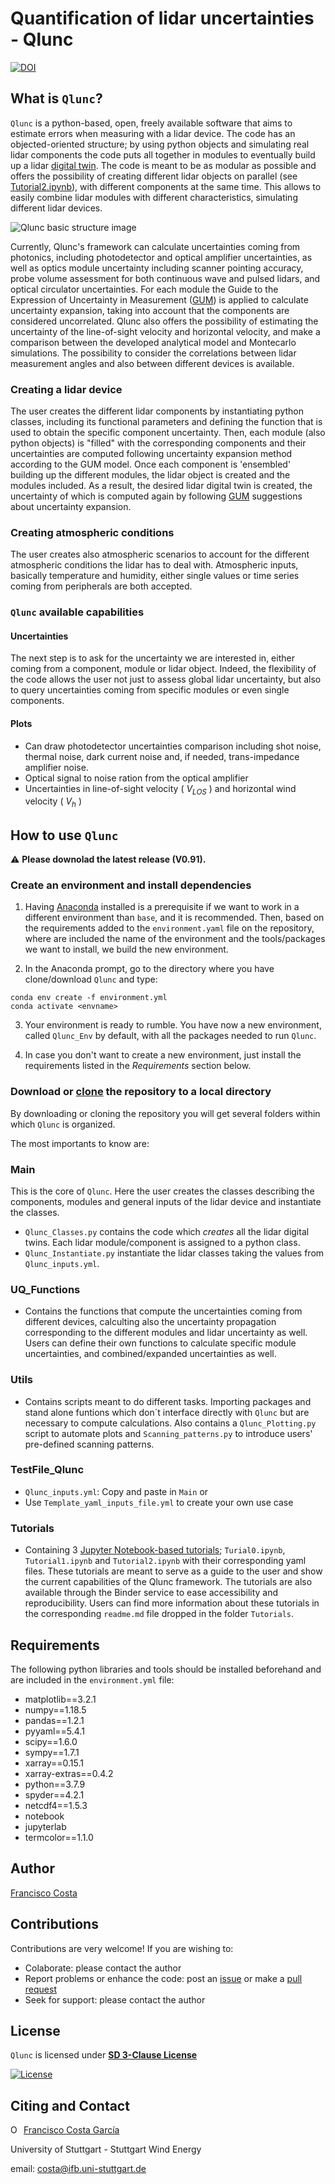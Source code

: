 # **Quantification of lidar uncertainties - Qlunc**



[![DOI](https://zenodo.org/badge/DOI/10.5281/zenodo.4579842.svg)](https://doi.org/10.5281/zenodo.4579842)



## What is `Qlunc`?
`Qlunc` is a python-based, open, freely available software that aims to estimate errors when measuring with a lidar device. The code has an objected-oriented structure; by using python objects and simulating real lidar components the code puts all together in modules to eventually build up a lidar [digital twin](https://en.wikipedia.org/wiki/Digital_twin). The code is meant to be as modular as possible and offers the possibility of creating different lidar objects on parallel (see [Tutorial2.ipynb](https://github.com/SWE-UniStuttgart/Qlunc/blob/main/Tutorials/Tutorial2.ipynb)), with different components at the same time. This allows to easily combine lidar modules with different characteristics, simulating different lidar devices.

![Qlunc basic structure image](https://github.com/SWE-UniStuttgart/Qlunc/blob/main/Pictures_repo_/Qlunc_GralStructure.JPG)

Currently, Qlunc's framework can calculate uncertainties coming from photonics, including photodetector and optical amplifier uncertainties, as well as optics module uncertainty including scanner pointing accuracy, probe volume assessment for both continuous wave and pulsed lidars, and optical circulator uncertainties. For each module the Guide to the Expression of Uncertainty in Measurement ([GUM](http://www.bipm.org/en/publications/guides/gum.html)) is applied to calculate uncertainty expansion, taking into account that the components are considered uncorrelated. Qlunc also offers the possibility of estimating the uncertainty of the line-of-sight velocity and horizontal velocity, and make a comparison between the developed analytical model and Montecarlo simulations. The possibility to consider the correlations between lidar measurement angles and also between different devices is available.

### Creating a lidar device
The user creates the different lidar components by instantiating python classes, including its functional parameters and defining the function that is used to obtain the specific component uncertainty. Then, each module (also python objects) is "filled" with the corresponding components and their uncertainties are computed following uncertainty expansion method according to the GUM model. Once each component is 'ensembled' building up the different modules, the lidar object is created and the modules included. As a result, the desired lidar digital twin is created, the uncertainty of which is computed again by following [GUM](http://www.bipm.org/en/publications/guides/gum.html) suggestions about uncertainty expansion.

### Creating atmospheric conditions
The user creates also atmospheric scenarios to account for the different atmospheric conditions the lidar has to deal with. Atmospheric inputs, basically temperature 
and humidity, either single values or time series coming from peripherals are both accepted.

### `Qlunc` available capabilities

#### Uncertainties
The next step is to ask for the uncertainty we are interested in, either coming from a component, module or lidar object. Indeed, the flexibility of the code allows the user not just to assess global lidar uncertainty, but also to query uncertainties coming from specific modules or even single components.

#### Plots
 - Can draw photodetector uncertainties comparison including shot noise, thermal noise, dark current noise and, if needed, trans-impedance amplifier noise.
 - Optical signal to noise ration from the optical amplifier
 - Uncertainties in line-of-sight velocity ( $V_{LOS}$ ) and horizontal wind velocity ( $V_{h}$ )

## How to use `Qlunc`

:warning: **Please downolad the latest release (V0.91).**

### Create an environment and install dependencies

1) Having [Anaconda](https://docs.anaconda.com) installed is a prerequisite if we want to work in a different environment than `base`, and it is recommended. Then, based on the requirements added to the ``environment.yaml`` file on the repository, where are included the name of the environment and the tools/packages we want to install, we build the new environment. 

2) In the Anaconda prompt, go to the directory where you have clone/download `Qlunc` and type:

```
conda env create -f environment.yml 
conda activate <envname>
```

3) Your environment is ready to rumble. You have now a new environment, called `Qlunc_Env` by default, with all the packages needed to run `Qlunc`.

4) In case you don't want to create a new environment, just install the requirements listed in the *Requirements* section below.

### Download or [clone](https://docs.github.com/en/github/creating-cloning-and-archiving-repositories/cloning-a-repository) the repository to a local directory

By downloading or cloning the repository you will get several folders within which `Qlunc` is organized. 
 
The most importants to know are:

### Main
This is the core of `Qlunc`. Here the user creates the classes describing the components, modules and general inputs of the lidar device and instantiate the classes.
 - `Qlunc_Classes.py` contains the code which _creates_ all the lidar digital twins. Each lidar module/component is assigned to a python class.
 - `Qlunc_Instantiate.py` instantiate the lidar classes taking the values from `Qlunc_inputs.yml`.
### UQ_Functions
 - Contains the functions that compute the uncertainties coming from different devices, calculting also the uncertainty propagation corresponding to the different      modules and lidar uncertainty as well. Users can define their own functions to calculate specific module uncertainties, and combined/expanded uncertainties as well. 
### Utils
 - Contains scripts meant to do different tasks. Importing packages and stand alone funtions which don´t interface directly with `Qlunc` but are necessary to compute calculations. Also contains a `Qlunc_Plotting.py` script to automate plots and `Scanning_patterns.py` to introduce users' pre-defined scanning patterns.
###  TestFile_Qlunc
 - `Qlunc_inputs.yml`: Copy and paste in `Main` or
 - Use `Template_yaml_inputs_file.yml` to create your own use case
### Tutorials
- Containing 3 [Jupyter Notebook-based tutorials](https://github.com/SWE-UniStuttgart/Qlunc/tree/Qlunc-V0.9/Tutorials); `Turial0.ipynb`, `Tutorial1.ipynb` and `Tutorial2.ipynb` with their corresponding yaml files. These tutorials are meant to serve as a guide to the user and show the current capabilities of the Qlunc framework. The tutorials are also available through the Binder service to ease accessibility and reproducibility. Users can find more information about these tutorials in the corresponding `readme.md` file dropped in the folder `Tutorials`.
## Requirements
The following python libraries and tools should be installed beforehand and are included in the `environment.yml` file:

- matplotlib==3.2.1
- numpy==1.18.5 
- pandas==1.2.1
- pyyaml==5.4.1
- scipy==1.6.0
- sympy==1.7.1
- xarray==0.15.1
- xarray-extras==0.4.2
- python==3.7.9
- spyder==4.2.1
- netcdf4==1.5.3
- notebook
- jupyterlab
- termcolor==1.1.0

## Author
[Francisco Costa](https://www.ifb.uni-stuttgart.de/en/institute/team/Costa-Garcia/)

## Contributions
Contributions are very welcome!
If you are wishing to:
- Colaborate: please contact the author
- Report problems or enhance the code: post an [issue](https://docs.github.com/en/issues/tracking-your-work-with-issues/quickstart) or make a [pull request](https://docs.github.com/en/github/collaborating-with-pull-requests/proposing-changes-to-your-work-with-pull-requests/creating-a-pull-request)
- Seek for support: please contact the author

## License
`Qlunc` is licensed under **[SD 3-Clause License](https://github.com/SWE-UniStuttgart/Qlunc/blob/main/LICENSE)**

[![License](https://img.shields.io/badge/License-BSD%203--Clause-blue.svg)](https://opensource.org/licenses/BSD-3-Clause)

## Citing and Contact

<div itemscope itemtype="https://schema.org/Person"><a itemprop="sameAs" content="https://orcid.org/0000-0003-1318-9677" href="https://orcid.org/0000-0003-1318-9677" target="orcid.widget" rel="me noopener noreferrer" style="vertical-align:top;"><img src="https://orcid.org/sites/default/files/images/orcid_16x16.png" style="width:1em;margin-right:.5em;" alt="ORCID iD icon">Francisco Costa García</a></div>

University of Stuttgart - Stuttgart Wind Energy
 
email: costa@ifb.uni-stuttgart.de
 
